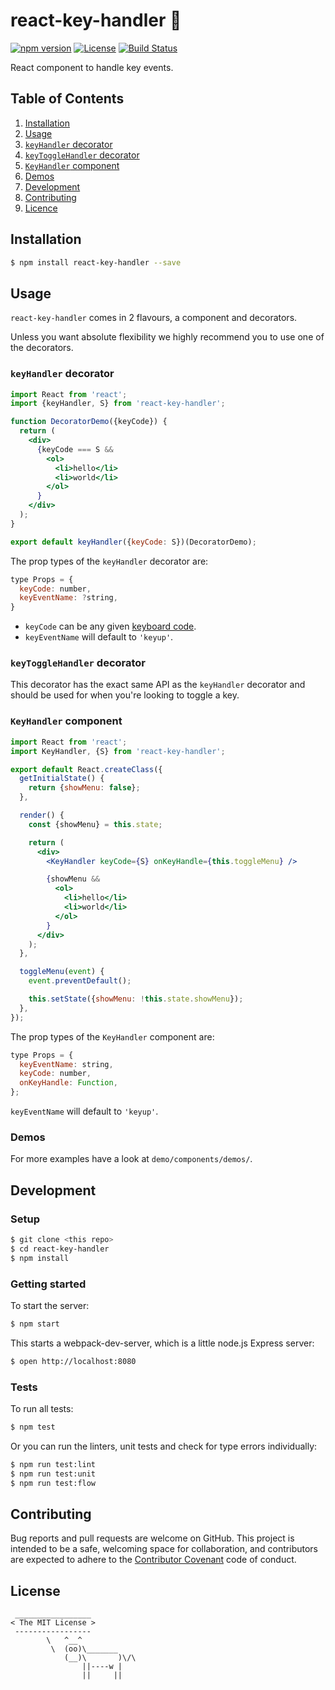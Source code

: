 # react-key-handler 🔑

[![npm version](https://img.shields.io/npm/v/react-key-handler.svg)](https://www.npmjs.com/package/react-key-handler) [![License](https://img.shields.io/npm/l/react-key-handler.svg)](https://www.npmjs.com/package/react-key-handler) [![Build Status](https://travis-ci.org/ayrton/react-key-handler.svg)](https://travis-ci.org/ayrton/react-key-handler)

React component to handle key events.

## Table of Contents

1. [Installation](#installation)
1. [Usage](#usage)
  1. [`keyHandler` decorator](#keyhandler-decorator)
  1. [`keyToggleHandler` decorator](#keytogglehandler-decorator)
  1. [`KeyHandler` component](#keyhandler-component)
  1. [Demos](#demos)
1. [Development](#development)
1. [Contributing](#contributing)
1. [Licence](#licence)

## Installation

```sh
$ npm install react-key-handler --save
```

## Usage

`react-key-handler` comes in 2 flavours, a component and decorators.

Unless you want absolute flexibility we highly recommend you to use one of the decorators.

### `keyHandler` decorator

```jsx
import React from 'react';
import {keyHandler, S} from 'react-key-handler';

function DecoratorDemo({keyCode}) {
  return (
    <div>
      {keyCode === S &&
        <ol>
          <li>hello</li>
          <li>world</li>
        </ol>
      }
    </div>
  );
}

export default keyHandler({keyCode: S})(DecoratorDemo);
```

The prop types of the `keyHandler` decorator are:

```js
type Props = {
  keyCode: number,
  keyEventName: ?string,
}
```

* `keyCode` can be any given [keyboard code](https://developer.mozilla.org/en-US/docs/Web/API/KeyboardEvent/keyCode).
* `keyEventName` will default to `'keyup'`.

### `keyToggleHandler` decorator

This decorator has the exact same API as the `keyHandler` decorator and should be used
for when you're looking to toggle a key.

### `KeyHandler` component

```jsx
import React from 'react';
import KeyHandler, {S} from 'react-key-handler';

export default React.createClass({
  getInitialState() {
    return {showMenu: false};
  },

  render() {
    const {showMenu} = this.state;

    return (
      <div>
        <KeyHandler keyCode={S} onKeyHandle={this.toggleMenu} />

        {showMenu &&
          <ol>
            <li>hello</li>
            <li>world</li>
          </ol>
        }
      </div>
    );
  },

  toggleMenu(event) {
    event.preventDefault();

    this.setState({showMenu: !this.state.showMenu});
  },
});
```

The prop types of the `KeyHandler` component are:

```js
type Props = {
  keyEventName: string,
  keyCode: number,
  onKeyHandle: Function,
};
```

`keyEventName` will default to `'keyup'`.

### Demos

For more examples have a look at `demo/components/demos/`.

## Development

### Setup

```sh
$ git clone <this repo>
$ cd react-key-handler
$ npm install
```

### Getting started

To start the server:

```sh
$ npm start
```

This starts a webpack-dev-server, which is a little node.js Express server:

```sh
$ open http://localhost:8080
```

### Tests

To run all tests:

```sh
$ npm test
```

Or you can run the linters, unit tests and check for type errors individually:

```sh
$ npm run test:lint
$ npm run test:unit
$ npm run test:flow
```

## Contributing

Bug reports and pull requests are welcome on GitHub. This project is intended to be a
safe, welcoming space for collaboration, and contributors are expected to adhere
to the [Contributor Covenant](http://contributor-covenant.org/) code of conduct.

## License

```
 _________________
< The MIT License >
 -----------------
        \   ^__^
         \  (oo)\_______
            (__)\       )\/\
                ||----w |
                ||     ||
```
